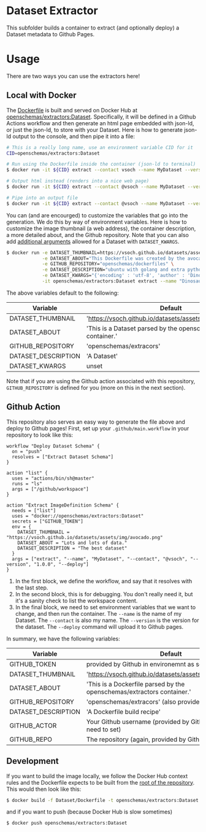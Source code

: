 # Dataset Extractor

This subfolder builds a container to extract (and optionally deploy) a Dataset
metadata to Github Pages.

# Usage
There are two ways you can use the extractors here!

## Local with Docker

The [Dockerfile](Dockerfile) is built and served on Docker Hub at 
[openschemas/extractors:Dataset](https://cloud.docker.com/u/openschemas/repository/docker/openschemas/extractors). 
Specifically, it will be defined in a Github Actions workflow and then
generate an html page embedded with json-ld, or just the json-ld, to
store with your Dataset. Here is how to generate json-ld output to the console,
and then pipe it into a file:

```bash
# This is a really long name, use an environment variable CID for it
CID=openschemas/extractors:Dataset

# Run using the Dockerfile inside the container (json-ld to terminal)
$ docker run -it ${CID} extract --contact vsoch --name MyDataset --version 1.0.0

# Output html instead (renders into a nice web page)
$ docker run -it ${CID} extract --contact @vsoch --name MyDataset --version 1.0.0 --html

# Pipe into an output file
$ docker run -it ${CID} extract --contact @vsoch --name MyDataset --version 1.0.0 > metadata.json
```

You can (and are encourged) to customize the variables that go into the generation. We
do this by way of environment variables. Here is how to customize the image thumbnail (a web
address), the container description, a more detailed about, and the Github repository.
Note that you can also add [additional arguments](https://schema.org/Dataset) allowed for 
a Dataset with `DATASET_KWARGS`.

```bash
$ docker run -e DATASET_THUMBNAIL=https://vsoch.github.io/datasets/assets/img/avocado.png \
             -e DATASET_ABOUT="This Dockerfile was created by the avocado dinosaur." \
             -e GITHUB_REPOSITORY="openschemas/dockerfiles" \
             -e DATASET_DESCRIPTION="ubuntu with golang and extra python modules installed." \
             -e DATASET_KWARGS="{'encoding' : 'utf-8', 'author' : 'Dinosaur'}" \
             -it openschemas/extractors:Dataset extract --name "Dinosaur Dataset" --contact vsoch --version "1.0.0"
```

The above variables default to the following:

| Variable | Default | 
|----------|---------|
| DATASET_THUMBNAIL | 'https://vsoch.github.io/datasets/assets/img/avocado.png' |
| DATASET_ABOUT | 'This is a Dataset parsed by the openschemas/extractors container.' |
| GITHUB_REPOSITORY | 'openschemas/extracors' | 
| DATASET_DESCRIPTION | 'A Dataset' |
| DATASET_KWARGS | unset |

Note that if you are using the Github action associated with this repository, `GITHUB_REPOSITORY`
is defined for you (more on this in the next section).

## Github Action

This repository also serves an easy way to generate the file above and deploy
to Github pages! First, set up your `.github/main.workflow` in your repository 
to look like this:

```
workflow "Deploy Dataset Schema" {
  on = "push"
  resolves = ["Extract Dataset Schema"]
}

action "list" {
  uses = "actions/bin/sh@master"
  runs = "ls"
  args = ["/github/workspace"]
}

action "Extract ImageDefinition Schema" {
  needs = ["list"]
  uses = "docker://openschemas/extractors:Dataset"
  secrets = ["GITHUB_TOKEN"]
  env = {
    DATASET_THUMBNAIL = "https://vsoch.github.io/datasets/assets/img/avocado.png"
    DATASET_ABOUT = "Lots and lots of data."
    DATASET_DESCRIPTION = "The best dataset"
  }
  args = ["extract", "--name", "MyDataset", "--contact", "@vsoch", "--version", "1.0.0", "--deploy"]
}
```

 1. In the first block, we define the workflow, and say that it resolves with the last step.
 3. In the second block, this is for debugging. You don't really need it, but it's a sanity check to list the workspace content.
 4. In the final block, we need to set environment variables that we want to change, and then run the container. The `--name` is the name of my Dataset. The `--contact` is also my name. The `--version` is the version for the dataset. The `--deploy` command will upload it to Github pages.

In summary, we have the following variables:

| Variable | Default | 
|----------|---------|
| GITHUB_TOKEN | provided by Github in environemnt as secret |
| DATASET_THUMBNAIL | 'https://vsoch.github.io/datasets/assets/img/avocado.png' |
| DATASET_ABOUT | 'This is a Dockerfile parsed by the openschemas/extractors container.' |
| GITHUB_REPOSITORY | 'openschemas/extracors' (also provided by Github) | 
| DATASET_DESCRIPTION | 'A Dockerfile build recipe' |
| GITHUB_ACTOR | Your Github username (provided by Github, you don't need to set) |
| GITHUB_REPO | The repository (again, provided by Github) |

## Development

If you want to build the image locally, we follow the Docker Hub context rules
and the Dockerfile expects to be built from the [root of the repository](../).
This would then look like this:

```bash
$ docker build -f Dataset/Dockerfile -t openschemas/extractors:Dataset .
```
and if you want to push (because Docker Hub is slow sometimes)

```bash
$ docker push openschemas/extractors:Dataset
```
